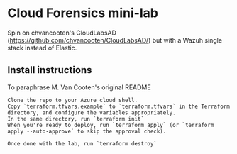 # Cloud Forensics mini-lab

Spin on chvancooten's CloudLabsAD (https://github.com/chvancooten/CloudLabsAD/) but with a Wazuh single stack instead of Elastic.

## Install instructions

To paraphrase M. Van Cooten's original README

    Clone the repo to your Azure cloud shell.
    Copy `terraform.tfvars.example` to `terraform.tfvars` in the Terraform directory, and configure the variables appropriately.
    In the same directory, run `terraform init`
    When you're ready to deploy, run `terraform apply` (or `terraform apply --auto-approve` to skip the approval check).

    Once done with the lab, run `terraform destroy`
